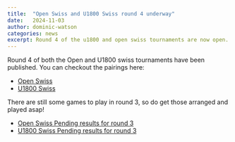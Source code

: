 ```yaml
---
title:  "Open Swiss and U1800 Swiss round 4 underway"
date:   2024-11-03
author: dominic-watson
categories: news
excerpt: Round 4 of the u1800 and open swiss tournaments are now open. Check out your pairings and arrange matches asap.
---
```


Round 4 of both the Open and U1800 swiss tournaments have been published. You can checkout the pairings here:

* [Open Swiss](/results/2024/open-swiss.html#round-4)
* [U1800 Swiss](/results/2024/u1800-swiss.html#round-4)

There are still some games to play in round 3, so do get those arranged and played asap!

* [Open Swiss Pending results for round 3](/results/2024/open-swiss.html#pending-results)
* [U1800 Swiss Pending results for round 3](/results/2024/u1800-swiss.html#pending-results)
